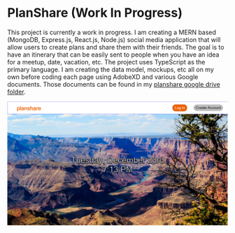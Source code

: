 # PlanShare (Work In Progress)

This project is currently a work in progress. I am creating a MERN based (MongoDB, Express.js, React.js, Node.js) social media application that will allow users to create plans and share them with their friends. The goal is to have an itinerary that can be easily sent to people when you have an idea for a meetup, date, vacation, etc. The project uses TypeScript as the primary language. I am creating the data model, mockups, etc all on my own before coding each page using AdobeXD and various Google documents. Those documents can be found in my [planshare google drive folder](https://drive.google.com/drive/folders/1JGAU7YPz0kq64mpNnAigeOCgiiaWOkoE?usp=sharing).


![Landing Page](./client/src/img/demo_image.png)